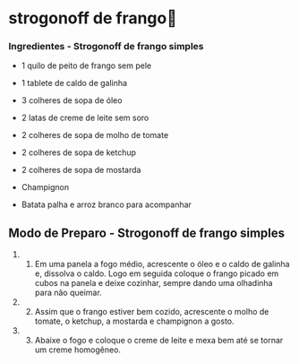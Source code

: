 # strogonoff de frango:chicken:

### Ingredientes - Strogonoff de frango simples



- 1 quilo de peito de frango sem pele

- 1 tablete de caldo de galinha
- 3 colheres de sopa de óleo
- 2 latas de creme de leite sem soro
- 2 colheres de sopa de molho de tomate
- 2 colheres de sopa de ketchup
- 2 colheres de sopa de mostarda
- Champignon
- Batata palha e arroz branco para acompanhar

## Modo de Preparo - Strogonoff de frango simples

1. 1. Em uma panela a fogo médio, acrescente o óleo e o caldo de galinha e, dissolva o caldo. Logo em seguida coloque o frango picado em cubos na panela e deixe cozinhar, sempre dando uma olhadinha para não queimar.
2. 2. Assim que o frango estiver bem cozido, acrescente o molho de tomate, o ketchup, a mostarda e champignon a gosto.
3. 3. Abaixe o fogo e coloque o creme de leite e mexa bem até se tornar um creme homogêneo.